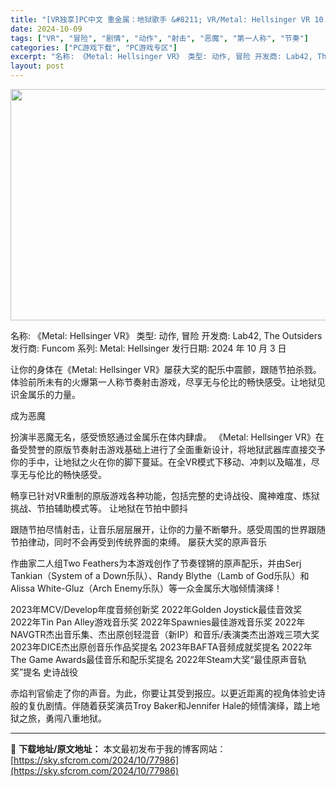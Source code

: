 ```yaml
---
title: "[VR独享]PC中文 重金属：地狱歌手 &#8211; VR/Metal: Hellsinger VR 10.69G"
date: 2024-10-09
tags: ["VR", "冒险", "剧情", "动作", "射击", "恶魔", "第一人称", "节奏"]
categories: ["PC游戏下载", "PC游戏专区"]
excerpt: "名称: 《Metal: Hellsinger VR》 类型: 动作, 冒险 开发商: Lab42, The Outsiders 发行商: Funcom 系列: Metal: Hellsinger 发行日期: 2024 年 10 月 3 日 让你的身体在《Metal: Hellsinger VR》屡获&hellip;"
layout: post
---
```


<img class="aligncenter size-full wp-image-77987" src="https://sky.sfcrom.com/wp-content/uploads/2024/10/2024100907295476.webp" alt="" width="660" height="370" />

名称: 《Metal: Hellsinger VR》
类型: 动作, 冒险
开发商: Lab42, The Outsiders
发行商: Funcom
系列: Metal: Hellsinger
发行日期: 2024 年 10 月 3 日

让你的身体在《Metal: Hellsinger VR》屡获大奖的配乐中震颤，跟随节拍杀戮。体验前所未有的火爆第一人称节奏射击游戏，尽享无与伦比的畅快感受。让地狱见识金属乐的力量。

成为恶魔

扮演半恶魔无名，感受愤怒通过金属乐在体内肆虐。
《Metal: Hellsinger VR》在备受赞誉的原版节奏射击游戏基础上进行了全面重新设计，将地狱武器库直接交予你的手中，让地狱之火在你的脚下蔓延。在全VR模式下移动、冲刺以及瞄准，尽享无与伦比的畅快感受。

畅享已针对VR重制的原版游戏各种功能，包括完整的史诗战役、魔神难度、炼狱挑战、节拍辅助模式等。
让地狱在节拍中颤抖

跟随节拍尽情射击，让音乐层层展开，让你的力量不断攀升。感受周围的世界跟随节拍律动，同时不会再受到传统界面的束缚。
屡获大奖的原声音乐

作曲家二人组Two Feathers为本游戏创作了节奏铿锵的原声配乐，并由Serj Tankian（System of a Down乐队）、Randy Blythe（Lamb of God乐队）和Alissa White-Gluz（Arch Enemy乐队）等一众金属乐大咖倾情演绎！

2023年MCV/Develop年度音频创新奖
2022年Golden Joystick最佳音效奖
2022年Tin Pan Alley游戏音乐奖
2022年Spawnies最佳游戏音乐奖
2022年NAVGTR杰出音乐集、杰出原创轻混音（新IP）和音乐/表演类杰出游戏三项大奖
2023年DICE杰出原创音乐作品奖提名
2023年BAFTA音频成就奖提名
2022年The Game Awards最佳音乐和配乐奖提名
2022年Steam大奖“最佳原声音轨奖”提名
史诗战役

赤焰判官偷走了你的声音。为此，你要让其受到报应。以更近距离的视角体验史诗般的复仇剧情。伴随着获奖演员Troy Baker和Jennifer Hale的倾情演绎，踏上地狱之旅，勇闯八重地狱。

---
📖 **下载地址/原文地址：** 本文最初发布于我的博客网站：[https://sky.sfcrom.com/2024/10/77986](https://sky.sfcrom.com/2024/10/77986)
